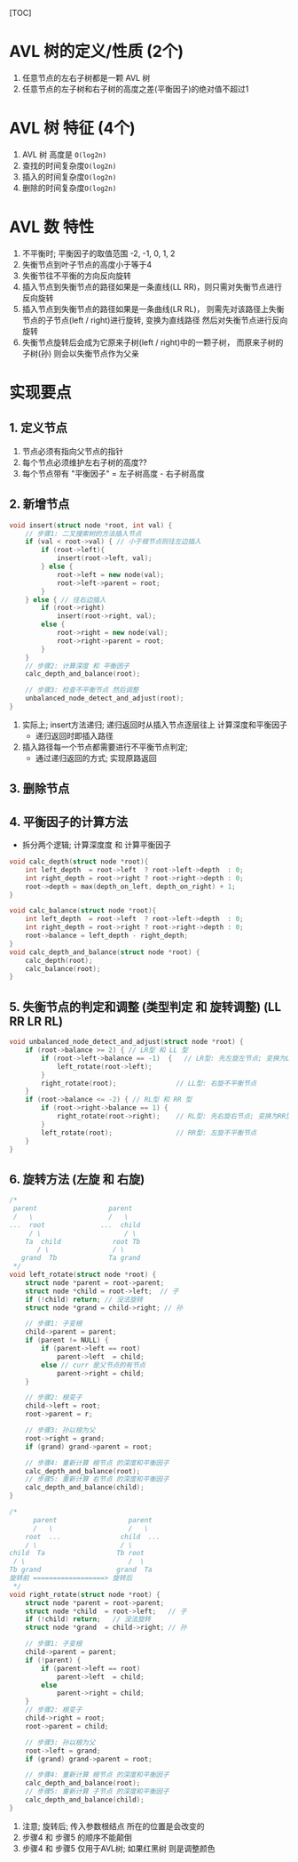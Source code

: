 [TOC]
# AVL 树的定义/性质 (2个)
1. 任意节点的左右子树都是一颗 AVL 树
2. 任意节点的左子树和右子树的高度之差(平衡因子)的绝对值不超过1

# AVL 树 特征 (4个)
1. AVL 树 高度是 `O(log2n)`
2. 查找的时间复杂度`O(log2n)`
3. 插入的时间复杂度`O(log2n)`
4. 删除的时间复杂度`O(log2n)`

# AVL 数 特性
1. 不平衡时; 平衡因子的取值范围 -2, -1, 0, 1, 2
2. 失衡节点到叶子节点的高度小于等于4
3. 失衡节往不平衡的方向反向旋转
4. 插入节点到失衡节点的路径如果是一条直线(LL RR)，则只需对失衡节点进行反向旋转
5. 插入节点到失衡节点的路径如果是一条曲线(LR RL)，
   则需先对该路径上失衡节点的子节点(left / right)进行旋转, 变换为直线路径
   然后对失衡节点进行反向旋转
6. 失衡节点旋转后会成为它原来子树(left / right)中的一颗子树，
   而原来子树的子树(孙) 则会以失衡节点作为父亲

# 实现要点
## 1. 定义节点
1. 节点必须有指向父节点的指针
2. 每个节点必须维护左右子树的高度??
3. 每个节点带有  "平衡因子" = 左子树高度 - 右子树高度

## 2. 新增节点
```c++
void insert(struct node *root, int val) {
    // 步骤1: 二叉搜索树的方法插入节点
    if (val < root->val) { // 小于根节点则往左边插入
        if (root->left){
            insert(root->left, val);
        } else {
            root->left = new node(val);
            root->left->parent = root;
        }
    } else { // 往右边插入
        if (root->right)
            insert(root->right, val);
        else {
            root->right = new node(val);
            root->right->parent = root;
        }
    }
    // 步骤2: 计算深度 和 平衡因子
    calc_depth_and_balance(root);

    // 步骤3: 检查不平衡节点 然后调整
    unbalanced_node_detect_and_adjust(root);
}
```
1. 实际上; insert方法递归; 递归返回时从插入节点逐层往上 计算深度和平衡因子
    + 递归返回时即插入路径
2. 插入路径每一个节点都需要进行不平衡节点判定; 
    + 通过递归返回的方式; 实现原路返回

## 3. 删除节点

## 4. 平衡因子的计算方法
+ 拆分两个逻辑; 计算深度度 和 计算平衡因子
```c++
void calc_depth(struct node *root){
    int left_depth  = root->left  ? root->left->depth  : 0;
    int right_depth = root->right ? root->right->depth : 0;
    root->depth = max(depth_on_left, depth_on_right) + 1;
}

void calc_balance(struct node *root){
    int left_depth  = root->left  ? root->left->depth  : 0;
    int right_depth = root->right ? root->right->depth : 0;
    root->balance = left_depth - right_depth;
}
void calc_depth_and_balance(struct node *root) {
    calc_depth(root);
    calc_balance(root);
}
```

## 5. 失衡节点的判定和调整 (类型判定 和 旋转调整)  (LL RR LR RL)
```c++
void unbalanced_node_detect_and_adjust(struct node *root) {
    if (root->balance >= 2) { // LR型 和 LL 型
        if (root->left->balance == -1)  {   // LR型: 先左旋左节点; 变换为LL型
            left_rotate(root->left);
        }
        right_rotate(root);               // LL型: 右旋不平衡节点
    }
    if (root->balance <= -2) { // RL型 和 RR 型
        if (root->right->balance == 1) {
            right_rotate(root->right);    // RL型: 先右旋右节点; 变换为RR型
        }
        left_rotate(root);                // RR型: 左旋不平衡节点
    }
}
```

## 6. 旋转方法 (左旋 和 右旋)
```c++
/*
 parent                  parent
 /   \                   /   \
...  root              ...  child
     / \                     / \
    Ta  child             root Tb
       / \                / \
   grand  Tb             Ta grand
 */
void left_rotate(struct node *root) {
    struct node *parent = root->parent;
    struct node *child = root->left;  // 子
    if (!child) return; // 没法旋转
    struct node *grand = child->right; // 孙

    // 步骤1: 子变根
    child->parent = parent;
    if (parent != NULL) {
        if (parent->left == root)
            parent->left  = child;
        else // curr 是父节点的有节点
            parent->right = child;
    }

    // 步骤2: 根变子
    child->left = root;
    root->parent = r;

    // 步骤3: 孙以根为父
    root->right = grand;
    if (grand) grand->parent = root;

    // 步骤4: 重新计算 根节点 的深度和平衡因子
    calc_depth_and_balance(root);
    // 步骤5: 重新计算 右节点 的深度和平衡因子
    calc_depth_and_balance(child);
}

/*
      parent                  parent
      /   \                   /   \
    root  ...               child  ...
    / \                     / \
child  Ta                  Tb root
 / \                          /  \
Tb grand                   grand  Ta
旋转前 ==================> 旋转后
 */
void right_rotate(struct node *root) {
    struct node *parent = root->parent;
    struct node *child  = root->left;   // 子
    if (!child) return;   // 没法旋转
    struct node *grand  = child->right; // 孙

    // 步骤1: 子变根
    child->parent = parent;
    if (!parent) {
        if (parent->left == root)
            parent->left  = child;
        else
            parent->right = child;
    }
    // 步骤2: 根变子
    child->right = root;
    root->parent = child;

    // 步骤3: 孙以根为父
    root->left = grand;
    if (grand) grand->parent = root;

    // 步骤4: 重新计算 根节点 的深度和平衡因子
    calc_depth_and_balance(root);
    // 步骤5: 重新计算 子节点 的深度和平衡因子
    calc_depth_and_balance(child);
}
```
1. 注意; 旋转后; 传入参数根结点 所在的位置是会改变的
2. 步骤4 和 步骤5 的顺序不能颠倒
4. 步骤4 和 步骤5 仅用于AVL树; 如果红黑树 则是调整颜色
